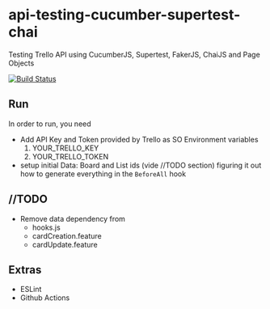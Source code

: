 # api-testing-cucumber-supertest-chai
Testing Trello API using CucumberJS, Supertest, FakerJS, ChaiJS and Page Objects

[![Build Status](https://github.com/doamaral/api-testing-cucumber/workflows/CI/badge.svg)](https://github.com/doamaral/api-testing-cucumber/actions)

## Run
In order to run, you need
 - Add API Key and Token provided by Trello as SO Environment variables
   1. YOUR_TRELLO_KEY
   2. YOUR_TRELLO_TOKEN
 - setup initial Data: Board and List ids (vide //TODO section) figuring it out how to generate everything in the `BeforeAll` hook

## //TODO
- Remove data dependency from
  - hooks.js
  - cardCreation.feature
  - cardUpdate.feature

## Extras
- ESLint
- Github Actions
